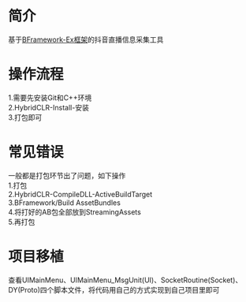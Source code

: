 # 简介
基于<a href='https://github.com/ToxicStar8/BFramework-Ex'>BFramework-Ex框架</a>的抖音直播信息采集工具

# 操作流程
1.需要先安装Git和C++环境</br>
2.HybridCLR-Install-安装</br>
3.打包即可</br>

# 常见错误
一般都是打包环节出了问题，如下操作</br>
1.打包</br>
2.HybridCLR-CompileDLL-ActiveBuildTarget</br>
3.BFramework/Build AssetBundles</br>
4.将打好的AB包全部放到StreamingAssets</br>
5.再打包</br>


# 项目移植
查看UIMainMenu、UIMainMenu_MsgUnit(UI)、SocketRoutine(Socket)、DY(Proto)四个脚本文件，将代码用自己的方式实现到自己项目里即可</br>
